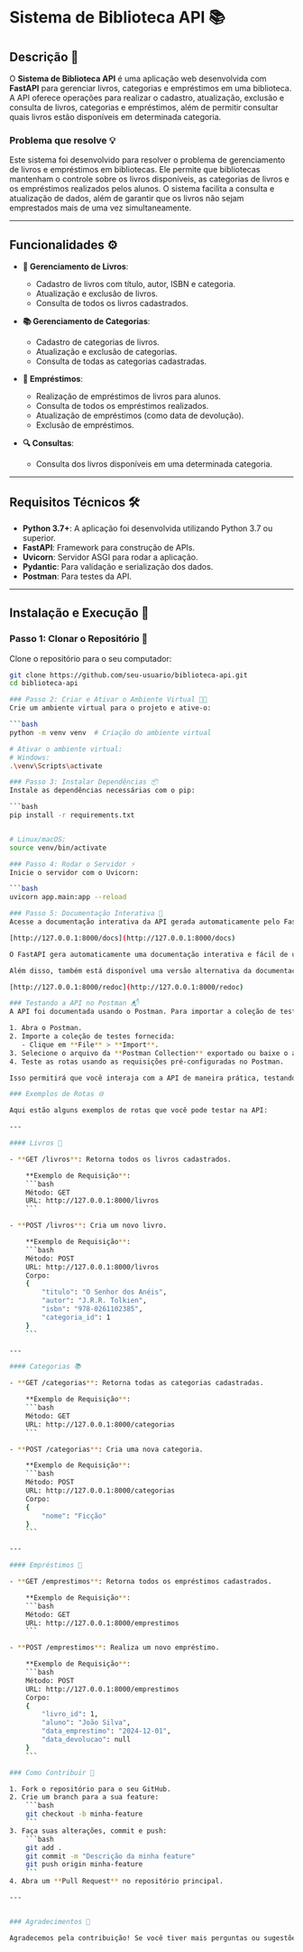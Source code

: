 # **Sistema de Biblioteca API** 📚

## **Descrição** 📝

O **Sistema de Biblioteca API** é uma aplicação web desenvolvida com **FastAPI** para gerenciar livros, categorias e empréstimos em uma biblioteca. A API oferece operações para realizar o cadastro, atualização, exclusão e consulta de livros, categorias e empréstimos, além de permitir consultar quais livros estão disponíveis em determinada categoria.

### **Problema que resolve** 💡

Este sistema foi desenvolvido para resolver o problema de gerenciamento de livros e empréstimos em bibliotecas. Ele permite que bibliotecas mantenham o controle sobre os livros disponíveis, as categorias de livros e os empréstimos realizados pelos alunos. O sistema facilita a consulta e atualização de dados, além de garantir que os livros não sejam emprestados mais de uma vez simultaneamente.

---

## **Funcionalidades** ⚙️

- **📖 Gerenciamento de Livros**:
  - Cadastro de livros com título, autor, ISBN e categoria.
  - Atualização e exclusão de livros.
  - Consulta de todos os livros cadastrados.

- **📚 Gerenciamento de Categorias**:
  - Cadastro de categorias de livros.
  - Atualização e exclusão de categorias.
  - Consulta de todas as categorias cadastradas.

- **🔑 Empréstimos**:
  - Realização de empréstimos de livros para alunos.
  - Consulta de todos os empréstimos realizados.
  - Atualização de empréstimos (como data de devolução).
  - Exclusão de empréstimos.

- **🔍 Consultas**:
  - Consulta dos livros disponíveis em uma determinada categoria.

---

## **Requisitos Técnicos** 🛠️

- **Python 3.7+**: A aplicação foi desenvolvida utilizando Python 3.7 ou superior.
- **FastAPI**: Framework para construção de APIs.
- **Uvicorn**: Servidor ASGI para rodar a aplicação.
- **Pydantic**: Para validação e serialização dos dados.
- **Postman**: Para testes da API.

---

## **Instalação e Execução** 🚀

### **Passo 1: Clonar o Repositório** 🔄

Clone o repositório para o seu computador:

```bash
git clone https://github.com/seu-usuario/biblioteca-api.git
cd biblioteca-api

### Passo 2: Criar e Ativar o Ambiente Virtual 🧑‍💻
Crie um ambiente virtual para o projeto e ative-o:

```bash
python -m venv venv  # Criação do ambiente virtual

# Ativar o ambiente virtual:
# Windows:
.\venv\Scripts\activate

### Passo 3: Instalar Dependências 📦
Instale as dependências necessárias com o pip:

```bash
pip install -r requirements.txt


# Linux/macOS:
source venv/bin/activate

### Passo 4: Rodar o Servidor ⚡
Inicie o servidor com o Uvicorn:

```bash
uvicorn app.main:app --reload

### Passo 5: Documentação Interativa 📑
Acesse a documentação interativa da API gerada automaticamente pelo FastAPI no seguinte link:

[http://127.0.0.1:8000/docs](http://127.0.0.1:8000/docs)

O FastAPI gera automaticamente uma documentação interativa e fácil de usar, onde você pode testar diretamente as rotas da API. Essa documentação ajuda a entender como interagir com os endpoints da API sem a necessidade de outras ferramentas.

Além disso, também está disponível uma versão alternativa da documentação, mais voltada para a especificação da API, no seguinte link:

[http://127.0.0.1:8000/redoc](http://127.0.0.1:8000/redoc)

### Testando a API no Postman 📬
A API foi documentada usando o Postman. Para importar a coleção de testes, siga os passos abaixo:

1. Abra o Postman.
2. Importe a coleção de testes fornecida:
   - Clique em **File** > **Import**.
3. Selecione o arquivo da **Postman Collection** exportado ou baixe o arquivo da coleção se estiver fornecido no repositório.
4. Teste as rotas usando as requisições pré-configuradas no Postman.

Isso permitirá que você interaja com a API de maneira prática, testando as rotas de acordo com os exemplos fornecidos.

### Exemplos de Rotas 🌐

Aqui estão alguns exemplos de rotas que você pode testar na API:

---

#### Livros 📖

- **GET /livros**: Retorna todos os livros cadastrados.

    **Exemplo de Requisição**:
    ```bash
    Método: GET
    URL: http://127.0.0.1:8000/livros
    ```

- **POST /livros**: Cria um novo livro.

    **Exemplo de Requisição**:
    ```bash
    Método: POST
    URL: http://127.0.0.1:8000/livros
    Corpo:
    {
        "titulo": "O Senhor dos Anéis",
        "autor": "J.R.R. Tolkien",
        "isbn": "978-0261102385",
        "categoria_id": 1
    }
    ```

---

#### Categorias 📚

- **GET /categorias**: Retorna todas as categorias cadastradas.

    **Exemplo de Requisição**:
    ```bash
    Método: GET
    URL: http://127.0.0.1:8000/categorias
    ```

- **POST /categorias**: Cria uma nova categoria.

    **Exemplo de Requisição**:
    ```bash
    Método: POST
    URL: http://127.0.0.1:8000/categorias
    Corpo:
    {
        "nome": "Ficção"
    }
    ```

---

#### Empréstimos 🔑

- **GET /emprestimos**: Retorna todos os empréstimos cadastrados.

    **Exemplo de Requisição**:
    ```bash
    Método: GET
    URL: http://127.0.0.1:8000/emprestimos
    ```

- **POST /emprestimos**: Realiza um novo empréstimo.

    **Exemplo de Requisição**:
    ```bash
    Método: POST
    URL: http://127.0.0.1:8000/emprestimos
    Corpo:
    {
        "livro_id": 1,
        "aluno": "João Silva",
        "data_emprestimo": "2024-12-01",
        "data_devolucao": null
    }
    ```

### Como Contribuir 🤝

1. Fork o repositório para o seu GitHub.
2. Crie um branch para a sua feature:
    ```bash
    git checkout -b minha-feature
    ```
3. Faça suas alterações, commit e push:
    ```bash
    git add .
    git commit -m "Descrição da minha feature"
    git push origin minha-feature
    ```
4. Abra um **Pull Request** no repositório principal.

---


### Agradecimentos 🙏

Agradecemos pela contribuição! Se você tiver mais perguntas ou sugestões de melhorias, sinta-se à vontade para abrir um **issue** ou enviar um **pull request**.


